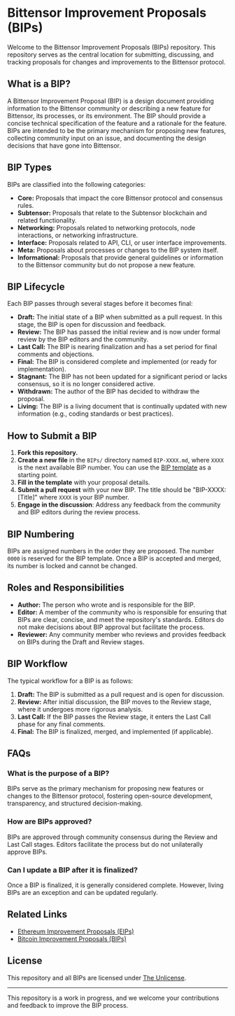 # Bittensor Improvement Proposals (BIPs)

Welcome to the Bittensor Improvement Proposals (BIPs) repository. This repository serves as the central location for submitting, discussing, and tracking proposals for changes and improvements to the Bittensor protocol.

## What is a BIP?

A Bittensor Improvement Proposal (BIP) is a design document providing information to the Bittensor community or describing a new feature for Bittensor, its processes, or its environment. The BIP should provide a concise technical specification of the feature and a rationale for the feature. BIPs are intended to be the primary mechanism for proposing new features, collecting community input on an issue, and documenting the design decisions that have gone into Bittensor.

## BIP Types

BIPs are classified into the following categories:

- **Core:** Proposals that impact the core Bittensor protocol and consensus rules.
- **Subtensor:** Proposals that relate to the Subtensor blockchain and related functionality.
- **Networking:** Proposals related to networking protocols, node interactions, or networking infrastructure.
- **Interface:** Proposals related to API, CLI, or user interface improvements.
- **Meta:** Proposals about processes or changes to the BIP system itself.
- **Informational:** Proposals that provide general guidelines or information to the Bittensor community but do not propose a new feature.

## BIP Lifecycle

Each BIP passes through several stages before it becomes final:

- **Draft:** The initial state of a BIP when submitted as a pull request. In this stage, the BIP is open for discussion and feedback.
- **Review:** The BIP has passed the initial review and is now under formal review by the BIP editors and the community.
- **Last Call:** The BIP is nearing finalization and has a set period for final comments and objections.
- **Final:** The BIP is considered complete and implemented (or ready for implementation).
- **Stagnant:** The BIP has not been updated for a significant period or lacks consensus, so it is no longer considered active.
- **Withdrawn:** The author of the BIP has decided to withdraw the proposal.
- **Living:** The BIP is a living document that is continually updated with new information (e.g., coding standards or best practices).

## How to Submit a BIP

1. **Fork this repository.**
2. **Create a new file** in the `BIPs/` directory named `BIP-XXXX.md`, where `XXXX` is the next available BIP number. You can use the [BIP template](BIP-0000-template.md) as a starting point.
3. **Fill in the template** with your proposal details.
4. **Submit a pull request** with your new BIP. The title should be "BIP-XXXX: [Title]" where `XXXX` is your BIP number.
5. **Engage in the discussion**: Address any feedback from the community and BIP editors during the review process.

## BIP Numbering

BIPs are assigned numbers in the order they are proposed. The number `0000` is reserved for the BIP template. Once a BIP is accepted and merged, its number is locked and cannot be changed.

## Roles and Responsibilities

- **Author:** The person who wrote and is responsible for the BIP.
- **Editor:** A member of the community who is responsible for ensuring that BIPs are clear, concise, and meet the repository's standards. Editors do not make decisions about BIP approval but facilitate the process.
- **Reviewer:** Any community member who reviews and provides feedback on BIPs during the Draft and Review stages.

## BIP Workflow

The typical workflow for a BIP is as follows:

1. **Draft:** The BIP is submitted as a pull request and is open for discussion.
2. **Review:** After initial discussion, the BIP moves to the Review stage, where it undergoes more rigorous analysis.
3. **Last Call:** If the BIP passes the Review stage, it enters the Last Call phase for any final comments.
4. **Final:** The BIP is finalized, merged, and implemented (if applicable).

## FAQs

### What is the purpose of a BIP?
BIPs serve as the primary mechanism for proposing new features or changes to the Bittensor protocol, fostering open-source development, transparency, and structured decision-making.

### How are BIPs approved?
BIPs are approved through community consensus during the Review and Last Call stages. Editors facilitate the process but do not unilaterally approve BIPs.

### Can I update a BIP after it is finalized?
Once a BIP is finalized, it is generally considered complete. However, living BIPs are an exception and can be updated regularly.

## Related Links

- [Ethereum Improvement Proposals (EIPs)](https://eips.ethereum.org/)
- [Bitcoin Improvement Proposals (BIPs)](https://github.com/bitcoin/bips)

## License

This repository and all BIPs are licensed under [The Unlicense](LICENSE).

---

This repository is a work in progress, and we welcome your contributions and feedback to improve the BIP process.
